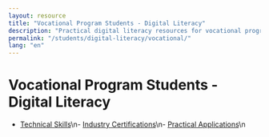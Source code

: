 ```yaml
---
layout: resource
title: "Vocational Program Students - Digital Literacy"
description: "Practical digital literacy resources for vocational program students, focusing on technical skills and industry certifications."
permalink: "/students/digital-literacy/vocational/"
lang: "en"
---
```


# Vocational Program Students - Digital Literacy

- [Technical Skills](/students/digital-literacy/vocational/technical-skills/)\n- [Industry Certifications](/students/digital-literacy/vocational/industry-certifications/)\n- [Practical Applications](/students/digital-literacy/vocational/practical-applications/)\n
